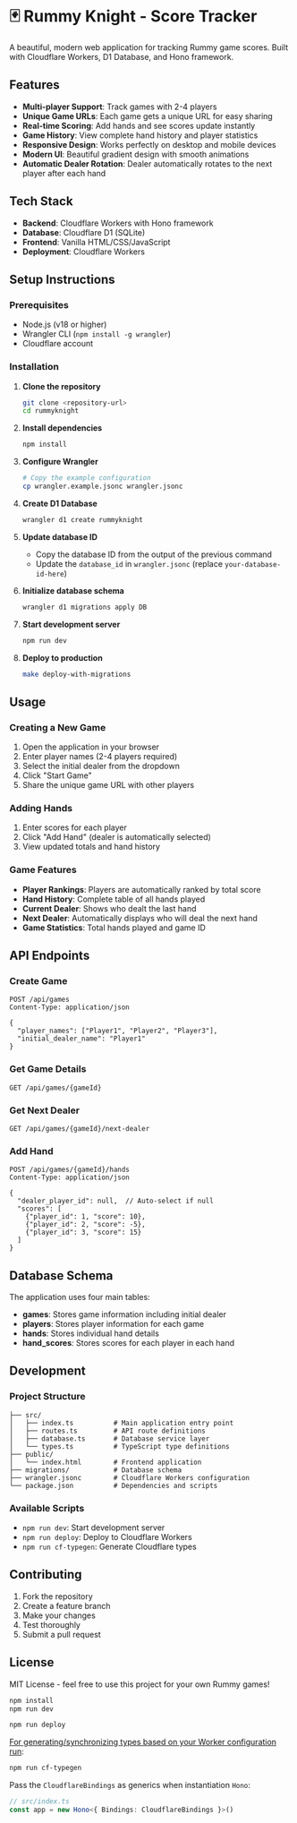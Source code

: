 # 🃏 Rummy Knight - Score Tracker

A beautiful, modern web application for tracking Rummy game scores. Built with Cloudflare Workers, D1 Database, and Hono framework.

## Features

- **Multi-player Support**: Track games with 2-4 players
- **Unique Game URLs**: Each game gets a unique URL for easy sharing
- **Real-time Scoring**: Add hands and see scores update instantly
- **Game History**: View complete hand history and player statistics
- **Responsive Design**: Works perfectly on desktop and mobile devices
- **Modern UI**: Beautiful gradient design with smooth animations
- **Automatic Dealer Rotation**: Dealer automatically rotates to the next player after each hand

## Tech Stack

- **Backend**: Cloudflare Workers with Hono framework
- **Database**: Cloudflare D1 (SQLite)
- **Frontend**: Vanilla HTML/CSS/JavaScript
- **Deployment**: Cloudflare Workers

## Setup Instructions

### Prerequisites

- Node.js (v18 or higher)
- Wrangler CLI (`npm install -g wrangler`)
- Cloudflare account

### Installation

1. **Clone the repository**
   ```bash
   git clone <repository-url>
   cd rummyknight
   ```

2. **Install dependencies**
   ```bash
   npm install
   ```

3. **Configure Wrangler**
   ```bash
   # Copy the example configuration
   cp wrangler.example.jsonc wrangler.jsonc
   ```

4. **Create D1 Database**
   ```bash
   wrangler d1 create rummyknight
   ```

5. **Update database ID**
   - Copy the database ID from the output of the previous command
   - Update the `database_id` in `wrangler.jsonc` (replace `your-database-id-here`)

6. **Initialize database schema**
   ```bash
   wrangler d1 migrations apply DB
   ```

7. **Start development server**
   ```bash
   npm run dev
   ```

8. **Deploy to production**
   ```bash
   make deploy-with-migrations
   ```

## Usage

### Creating a New Game

1. Open the application in your browser
2. Enter player names (2-4 players required)
3. Select the initial dealer from the dropdown
4. Click "Start Game"
5. Share the unique game URL with other players

### Adding Hands

1. Enter scores for each player
2. Click "Add Hand" (dealer is automatically selected)
3. View updated totals and hand history

### Game Features

- **Player Rankings**: Players are automatically ranked by total score
- **Hand History**: Complete table of all hands played
- **Current Dealer**: Shows who dealt the last hand
- **Next Dealer**: Automatically displays who will deal the next hand
- **Game Statistics**: Total hands played and game ID

## API Endpoints

### Create Game
```
POST /api/games
Content-Type: application/json

{
  "player_names": ["Player1", "Player2", "Player3"],
  "initial_dealer_name": "Player1"
}
```

### Get Game Details
```
GET /api/games/{gameId}
```

### Get Next Dealer
```
GET /api/games/{gameId}/next-dealer
```

### Add Hand
```
POST /api/games/{gameId}/hands
Content-Type: application/json

{
  "dealer_player_id": null,  // Auto-select if null
  "scores": [
    {"player_id": 1, "score": 10},
    {"player_id": 2, "score": -5},
    {"player_id": 3, "score": 15}
  ]
}
```

## Database Schema

The application uses four main tables:

- **games**: Stores game information including initial dealer
- **players**: Stores player information for each game
- **hands**: Stores individual hand details
- **hand_scores**: Stores scores for each player in each hand

## Development

### Project Structure

```
├── src/
│   ├── index.ts          # Main application entry point
│   ├── routes.ts         # API route definitions
│   ├── database.ts       # Database service layer
│   └── types.ts          # TypeScript type definitions
├── public/
│   └── index.html        # Frontend application
├── migrations/           # Database schema
├── wrangler.jsonc        # Cloudflare Workers configuration
└── package.json          # Dependencies and scripts
```

### Available Scripts

- `npm run dev`: Start development server
- `npm run deploy`: Deploy to Cloudflare Workers
- `npm run cf-typegen`: Generate Cloudflare types

## Contributing

1. Fork the repository
2. Create a feature branch
3. Make your changes
4. Test thoroughly
5. Submit a pull request

## License

MIT License - feel free to use this project for your own Rummy games!

```txt
npm install
npm run dev
```

```txt
npm run deploy
```

[For generating/synchronizing types based on your Worker configuration run](https://developers.cloudflare.com/workers/wrangler/commands/#types):

```txt
npm run cf-typegen
```

Pass the `CloudflareBindings` as generics when instantiation `Hono`:

```ts
// src/index.ts
const app = new Hono<{ Bindings: CloudflareBindings }>()
```
